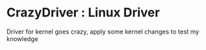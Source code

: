 # CrazyDriver : Linux Driver

Driver for kernel goes crazy, apply some kernel changes to test my knowledge